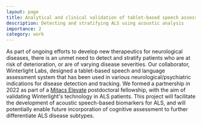 ```yaml
---
layout: page
title: Analytical and clinical validation of tablet-based speech assessment app
description: Detecting and stratifying ALS using acoustic analysis
importance: 2
category: work
---
```


As part of ongoing efforts to develop new therapeutics for neurological diseases, there is an unmet need to detect and stratify patients who are at risk of deterioration, or are of varying disease severities. Our collaborator, Winterlight Labs, designed a tablet-based speech and language assessment system that has been used in various neurological/psychiatric indications for disease detection and tracking. We formed a partnership in 2022 as part of a [Mitacs Elevate](https://www.mitacs.ca/en/programs/elevate) postdoctoral fellowship, with the aim of validating Winterlight's technology in ALS patients. This project will facilitate the development of acoustic speech-based biomarkers for ALS, and will potentially enable future incorporation of cognitive assessment to further differentiate ALS disease subtypes. 